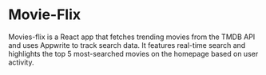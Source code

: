 # Movie-Flix
Movies-flix is a React app that fetches trending movies from the TMDB API and uses Appwrite to track search data. It features real-time search and highlights the top 5 most-searched movies on the homepage based on user activity.
